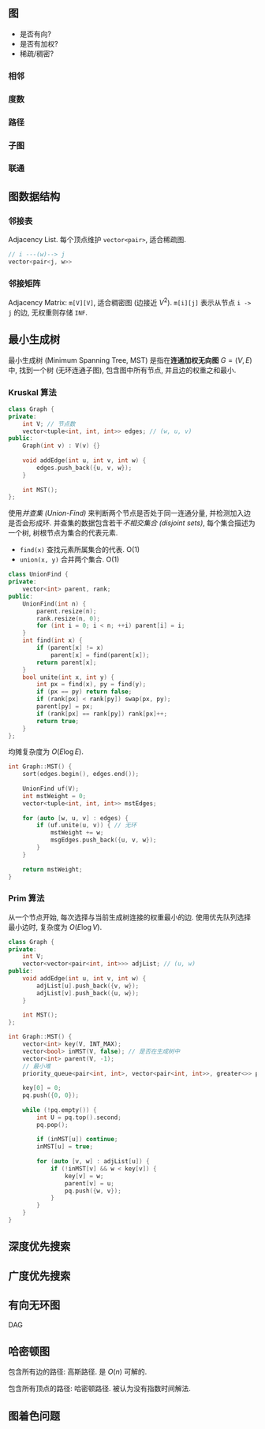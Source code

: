 ## 图

- 是否有向?
- 是否有加权?
- 稀疏/稠密?

### 相邻

### 度数

### 路径

### 子图

### 联通

## 图数据结构

### 邻接表

Adjacency List. 每个顶点维护 `vector<pair>`, 适合稀疏图. 

```cpp
// i ---(w)--> j
vector<pair<j, w>>
```

### 邻接矩阵

Adjacency Matrix: `m[V][V]`, 适合稠密图 (边接近 $V^{2}$). `m[i][j]` 表示从节点 `i -> j` 的边, 无权重则存储 `INF`.

## 最小生成树

最小生成树 (Minimum Spanning Tree, MST) 是指在**连通加权无向图** $G=(V,E)$ 中, 找到一个树 (无环连通子图), 包含图中所有节点, 并且边的权重之和最小. 

### Kruskal 算法

```cpp 
class Graph {
private:
	int V; // 节点数
	vector<tuple<int, int, int>> edges; // (w, u, v)
public:
	Graph(int v) : V(v) {}
	
	void addEdge(int u, int v, int w) {
		edges.push_back({u, v, w});
	}
	
	int MST();
};

```

使用*并查集 (Union-Find)* 来判断两个节点是否处于同一连通分量, 并检测加入边是否会形成环. 并查集的数据包含若干*不相交集合 (disjoint sets)*, 每个集合描述为一个树, 树根节点为集合的代表元素. 
- `find(x)` 查找元素所属集合的代表. O(1)
- `union(x, y)` 合并两个集合. O(1)

```cpp
class UnionFind {
private:
	vector<int> parent, rank;
public:
	UnionFind(int n) {
		parent.resize(n);
		rank.resize(n, 0);
		for (int i = 0; i < n; ++i) parent[i] = i;
	}
	int find(int x) {
		if (parent[x] != x) 
			parent[x] = find(parent[x]);
		return parent[x];
	}
	bool unite(int x, int y) {
		int px = find(x), py = find(y);
		if (px == py) return false; 
		if (rank[px] < rank[py]) swap(px, py);
		parent[py] = px;
		if (rank[px] == rank[py]) rank[px]++;
		return true;
	}
};
```

均摊复杂度为 $O(E\log E)$.

```cpp
int Graph::MST() {
	sort(edges.begin(), edges.end()); 
	
	UnionFind uf(V);
	int mstWeight = 0;
	vector<tuple<int, int, int>> mstEdges;
	
	for (auto [w, u, v] : edges) {
		if (uf.unite(u, v)) { // 无环
			mstWeight += w;
			msgEdges.push_back({u, v, w});
		}
	}
	
	return mstWeight;
}
```

### Prim 算法

从一个节点开始, 每次选择与当前生成树连接的权重最小的边. 使用优先队列选择最小边时, 复杂度为 $O(E\log V)$.

```cpp
class Graph {
private:
	int V;
	vector<vector<pair<int, int>>> adjList; // (u, w)
public:
	void addEdge(int u, int v, int w) {
		adjList[u].push_back({v, w});
		adjList[v].push_back({u, w});
	}
	
	int MST();
};
```

```cpp
int Graph::MST() {
	vector<int> key(V, INT_MAX); 
	vector<bool> inMST(V, false); // 是否在生成树中
	vector<int> parent(V, -1); 
	// 最小堆
	priority_queue<pair<int, int>, vector<pair<int, int>>, greater<>> pq; 
	
	key[0] = 0; 
	pq.push({0, 0}); 
	
	while (!pq.empty()) {
		int U = pq.top().second; 
		pq.pop();
		
		if (inMST[u]) continue; 
		inMST[u] = true; 
		
		for (auto [v, w] : adjList[u]) {
			if (!inMST[v] && w < key[v]) {
				key[v] = w;
				parent[v] = u;
				pq.push({w, v});
			}
		}
	}
}
```

## 深度优先搜索

## 广度优先搜索

## 有向无环图
DAG 

## 哈密顿图

包含所有边的路径: 高斯路径. 是 $O(n)$ 可解的.

包含所有顶点的路径: 哈密顿路径. 被认为没有指数时间解法.

## 图着色问题
